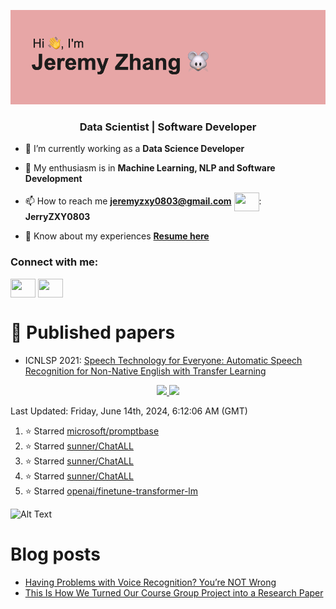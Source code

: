 ![header](https://github.com/Jeremyzzzz/Jeremyzzzz/blob/main/header.png?raw=true)

<h3 align="center">Data Scientist | Software Developer</h3>

- 🌱 I’m currently working as a **Data Science Developer**

- 💬 My enthusiasm is in **Machine Learning, NLP and Software Development**

- 📫 How to reach me **jeremyzxy0803@gmail.com**  <a target="blank"><img align="center" src="https://cdn.jsdelivr.net/npm/simple-icons@3.0.1/icons/wechat.svg" height="30" width="40" /></a>: **JerryZXY0803**

- 📄 Know about my experiences [**Resume here**](https://drive.google.com/file/d/1lQhgcLEJnSk9zzGiQugzQLV9uGypb_Uo/view?usp=sharing)

<h3 align="left">Connect with me:</h3>
<p align="left">
<a href="https://www.linkedin.com/in/jeremyzxy/" target="blank"><img align="center" src="https://cdn.jsdelivr.net/npm/simple-icons@3.0.1/icons/linkedin.svg" height="30" width="40" /></a>
<a href="https://twitter.com/JeremyZzz9" target="blank"><img align="center" src="https://cdn.jsdelivr.net/npm/simple-icons@3.0.1/icons/twitter.svg" height="30" width="40" /></a>

</p>

# :raised_hands: Published papers
- ICNLSP 2021: [Speech Technology for Everyone: Automatic Speech Recognition for Non-Native English with Transfer Learning](https://arxiv.org/abs/2110.00678v1#)

<p align="center">
<a href="https://github-readme-stats.vercel.app/api?username=JeremyZzzz&count_private=true&show_icons=true&include_all_commits=false&hide_border=true&hide_title=true">
  <img width="48%"  src="https://github-readme-stats.vercel.app/api?username=JeremyZzzz&count_private=true&show_icons=true&include_all_commits=false&hide_border=true&hide_title=true" />
</a>
<a href="https://github-readme-streak-stats.herokuapp.com/?user=JeremyZzzz&hide_border=true">
  <img width="48%"  src="https://github-readme-streak-stats.herokuapp.com/?user=JeremyZzzz&hide_border=true" />
</a>
</p>

<!--RECENT_ACTIVITY:last_update-->
Last Updated: Friday, June 14th, 2024, 6:12:06 AM (GMT)
<!--RECENT_ACTIVITY:last_update_end-->

<!--RECENT_ACTIVITY:start-->

1. ⭐ Starred [microsoft/promptbase](https://github.com/microsoft/promptbase)
2. ⭐ Starred [sunner/ChatALL](https://github.com/sunner/ChatALL)
3. ⭐ Starred [sunner/ChatALL](https://github.com/sunner/ChatALL)
4. ⭐ Starred [sunner/ChatALL](https://github.com/sunner/ChatALL)
5. ⭐ Starred [openai/finetune-transformer-lm](https://github.com/openai/finetune-transformer-lm)
<!--RECENT_ACTIVITY:end-->

![Alt Text](https://github.com/gagan3012/gagan3012/blob/output/github-contribution-grid-snake.gif)


# Blog posts
<!-- FEATURED-BLOG-POSTS:START -->

- [Having Problems with Voice Recognition? You’re NOT Wrong](https://medium.com/@haejin2909/having-problems-with-voice-recognition-youre-not-wrong-c26f9eec8d4)
- [This Is How We Turned Our Course Group Project into a Research Paper](https://medium.com/@mia.taige.li/this-is-how-we-turned-our-course-group-project-into-a-research-paper-94f48322db12)

<!-- FEATURED-BLOG-POSTS:START -->
